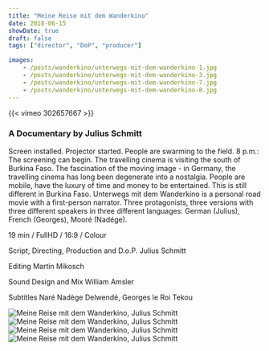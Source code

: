 ```yaml
---
title: "Meine Reise mit dem Wanderkino"
date: 2018-06-15
showDate: true
draft: false
tags: ["director", "DoP", "producer"]

images:
    - /posts/wanderkino/unterwegs-mit-dem-wanderkino-1.jpg
    - /posts/wanderkino/unterwegs-mit-dem-wanderkino-3.jpg
    - /posts/wanderkino/unterwegs-mit-dem-wanderkino-7.jpg
    - /posts/wanderkino/unterwegs-mit-dem-wanderkino-8.jpg
---
```


{{< vimeo 302657667 >}}

### A Documentary by Julius Schmitt

Screen installed. Projector started. People are swarming to the field. 8 p.m.: The screening can begin. The travelling cinema is visiting the south of Burkina Faso.
The fascination of the moving image - in Germany, the travelling cinema has long been degenerate into a nostalgia. People are mobile, have the luxury of time and money to be entertained. This is still different in Burkina Faso.
Unterwegs mit dem Wanderkino is a personal road movie with a first-person narrator. Three protagonists, three versions with three different speakers in three different languages: German (Julius), French (Georges), Mooré (Nadége).

19 min / FullHD / 16:9 / Colour

Script, Directing, Production and D.o.P.
Julius Schmitt

Editing
Martin Mikosch

Sound Design and Mix
William Amsler

Subtitles
Naré Nadège Delwendé, Georges le Roi Tekou

![Meine Reise mit dem Wanderkino, Julius Schmitt](/posts/wanderkino/unterwegs-mit-dem-wanderkino-1.jpg)
![Meine Reise mit dem Wanderkino, Julius Schmitt](/posts/wanderkino/unterwegs-mit-dem-wanderkino-3.jpg)
![Meine Reise mit dem Wanderkino, Julius Schmitt](/posts/wanderkino/unterwegs-mit-dem-wanderkino-7.jpg)
![Meine Reise mit dem Wanderkino, Julius Schmitt](/posts/wanderkino/unterwegs-mit-dem-wanderkino-8.jpg)

